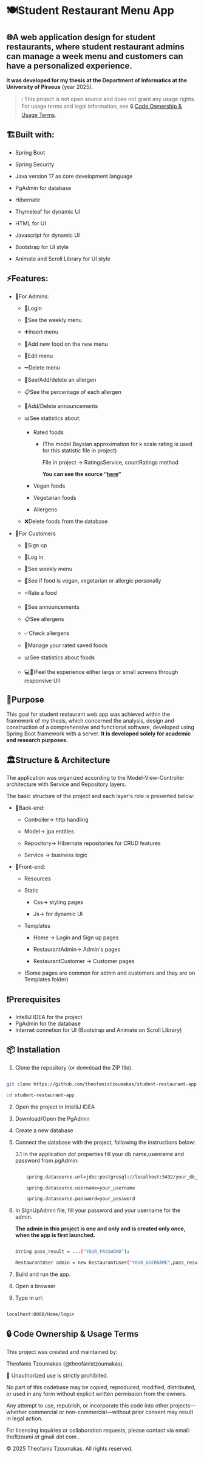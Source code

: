 # 🍽️Student Restaurant Menu App



## 🌐A web application design for student restaurants, where student restaurant admins can manage a week menu and customers can have a personalized experience. 

**It was developed for my thesis at the Department of Informatics at the University of Piraeus** (year 2025).

> ℹ️ This project is not open source and does not grant any usage rights.
> For usage terms and legal information, see 🔒 [Code Ownership & Usage Terms](#-code-ownership--usage-terms).

## 🏗Built with:

 - Spring Boot

- Spring Security

- Java version 17 as core development language

- PgAdmin for database

- Hibernate

- Thymeleaf for dynamic UI

- HTML for UI

- Javascript for dynamic UI

- Bootstrap for UI style

- Animate and Scroll Library for UI style





## ⚡Features:

- 👤For Admins:

	- 🔑Login

	- 👀See the weekly menu

	- ➕️Insert menu

	- 🍴Add new food on the new menu

	- 🔧Edit menu

	- ➖️Delete menu

	- 📝See/Add/delete an allergen

	- 📋See the percentage of each allergen

	- 📣Add/Delete announcements

	- 📊See statistics about:

		- Rated foods 
			- (The model Baysian approximation for k scale rating is used for this statistic file in project)

                File in project -> RatingsService, countRatings method

				**You can see the source “[here](https://medium.com/tech-that-works/wilson-lower-bound-score-and-bayesian-approximation-for-k-star-scale-rating-to-rate-products-c67ec6e30060)”**

		- Vegan foods

		- Vegetarian foods

		- Allergens

	- ❌️Delete foods from the database



- 👤For Customers 

	- 🔐Sign up

 	- 🔑Log in

 	- 👀See weekly menu

 	- 🍴See if food is vegan, vegetarian or allergic personally

 	- ⭐️Rate a food

 	- 📣See announcements

 	- 📋See allergens

 	- ✅️Check allergens

 	- 📝Manage your rated saved foods

 	- 📊See statistics about foods

 	- 💻📱(Feel the experience either large or small screens through responsive UI)



## 🎯Purpose 

This goal for student restaurant web app was achieved within the framework of my thesis, which concerned the analysis, design and construction of a comprehensive and functional software, developed using Spring Boot framework with a server. **It is developed solely for academic and research purposes.**



## 🏛Structure & Architecture

The application was organized according to the Model-View-Controller architecture with Service and Repository layers.



The basic structure of the project and each layer's role is presented below:



- 🧠Back-end:

  - Controller-> http handling

  - Model-> jpa entities

  - Repository-> Hibernate repositories for CRUD features

  - Service -> business logic



- 🚀Front-end:

  - Resources

   - Static

     - Css-> styling pages

     - Js-> for dynamic UI

  - Templates

     - Home -> Login and Sign up pages

     - RestaurantAdmin-> Admin's pages

     - RestaurantCustomer -> Customer pages

  - (Some pages are common for admin and customers and they are on Templates folder)



## ❗Prerequisites
 - IntelliJ IDEA for the project
 - PgAdmin for the database
 - Internet connetion for UI (Bootstrap and Animate on Scroll Library)



## 📦 Installation



1. Clone the repository (or download the ZIP file).

```bash

git clone https://github.com/theofanistzoumakas/student-restaurant-app.git

cd student-restaurant-app

```

2. Open the project in IntelliJ IDEA

3. Download/Open the PgAdmin

4. Create a new database

5. Connect the database with the project, following the instructions below:

	3.1 In the application _dot_ properties fill your db name,usenrame and password from pgAdmin:

	```bash

		spring.datasource.url=jdbc:postgresql://localhost:5432/your_db_name

		spring.datasource.username=your_username

		spring.datasource.password=your_password

	```

6. In SignUpAdmin file, fill your password and your username for the admin. 

	**The admin in this project is one and only and is created only once, when the app is first launched.**

	```bash

	String pass_result = ...("YOUR_PASSWORD");

	RestaurantUser admin = new RestaurantUser("YOUR_USERNAME",pass_result);

	```

7. Build and run the app.

8. Open a browser

9. Type in url:

```bash

localhost:8080/Home/login

```



## 🔒 Code Ownership \& Usage Terms

This project was created and maintained by:



Theofanis Tzoumakas (@theofanistzoumakas).



🚫 Unauthorized use is strictly prohibited.

No part of this codebase may be copied, reproduced, modified, distributed, or used in any form without explicit written permission from the owners.



Any attempt to use, republish, or incorporate this code into other projects—whether commercial or non-commercial—without prior consent may result in legal action.



For licensing inquiries or collaboration requests, please contact via email: theftzoumi _at_ gmail _dot_ com .



© 2025 Theofanis Tzoumakas. All rights reserved.







